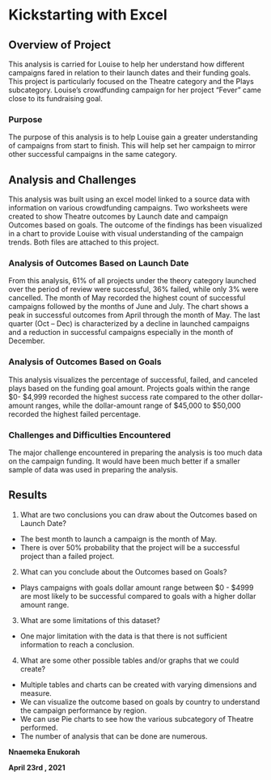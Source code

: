 # Kickstarting with Excel

## Overview of Project

This analysis is carried for Louise to help her understand how different campaigns fared in relation to their launch dates and their funding goals. 
This project is particularly focused on the Theatre category and the Plays subcategory. Louise’s crowdfunding campaign for her project “Fever” came close to its fundraising goal.

### Purpose

The purpose of this analysis is to help Louise gain a greater understanding of campaigns from start to finish.
This will help set her campaign to mirror other successful campaigns in the same category.

## Analysis and Challenges

This analysis was built using an excel model linked to a source data with information on various crowdfunding campaigns. 
Two worksheets were created to show Theatre outcomes by Launch date and campaign Outcomes based on goals. 
The outcome of the findings has been visualized in a chart to provide Louise with visual understanding of the campaign trends. 
Both files are attached to this project.

### Analysis of Outcomes Based on Launch Date

From this analysis, 61% of all projects under the theory category launched over the period of review were successful, 36% failed, while only 3% were cancelled.
The month of May recorded the highest count of successful campaigns followed by the months of June and July. The chart shows a peak in successful outcomes from April through the month of May.
The last quarter (Oct – Dec) is characterized by a decline in launched campaigns and a reduction in successful campaigns especially in the month of December.

### Analysis of Outcomes Based on Goals

This analysis visualizes the percentage of successful, failed, and canceled plays based on the funding goal amount.
Projects goals within the range $0- $4,999 recorded the highest success rate compared to the other dollar-amount ranges, while the dollar-amount range of $45,000 to $50,000 recorded the highest failed percentage.

### Challenges and Difficulties Encountered

The major challenge encountered in preparing the analysis is too much data on the campaign funding. It would have been much better if a smaller sample of data was used in preparing the analysis.

## Results

1. What are two conclusions you can draw about the Outcomes based on Launch Date?

* The best month to launch a campaign is the month of May.
* There is over 50% probability that the project will be a successful project than a failed project.

2. What can you conclude about the Outcomes based on Goals?

* Plays campaigns with goals dollar amount range between $0 - $4999 are most likely to be successful compared to goals with a higher dollar amount range.

3. What are some limitations of this dataset?

* One major limitation with the data is that there is not sufficient information to reach a conclusion. 

4. What are some other possible tables and/or graphs that we could create?

* Multiple tables and charts can be created with varying dimensions and measure. 
* We can visualize the outcome based on goals by country to understand the campaign performance by region.
* We can use Pie charts to see how the various subcategory of Theatre performed. 
* The number of analysis that can be done are numerous.

**Nnaemeka Enukorah**

**April 23rd , 2021**

